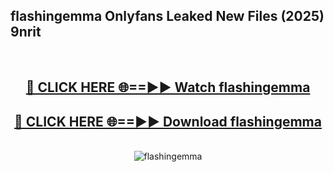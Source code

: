 <h2>flashingemma Onlyfans Leaked New Files (2025) 9nrit</h2>
<br>
<div align="center">
<h2><a href="https://mediafiles.top/flashingemma&ref=git" rel="nofollow">🔴 CLICK HERE 🌐==►► Watch flashingemma</a></h2>
<h2><a href="https://mediafiles.top/flashingemma&ref=git" rel="nofollow">🔴 CLICK HERE 🌐==►► Download flashingemma</a></h2>
<br>
<a href="https://mediafiles.top/flashingemma&ref=git" rel="nofollow" data-target="animated-image.originalLink"><img src="https://i.ibb.co.com/xMMVF88/686577567.gif" alt="flashingemma" style="max-width: 100%; display: inline-block;" data-target="animated-image.originalImage"></a>
</div>
<br>
<br>